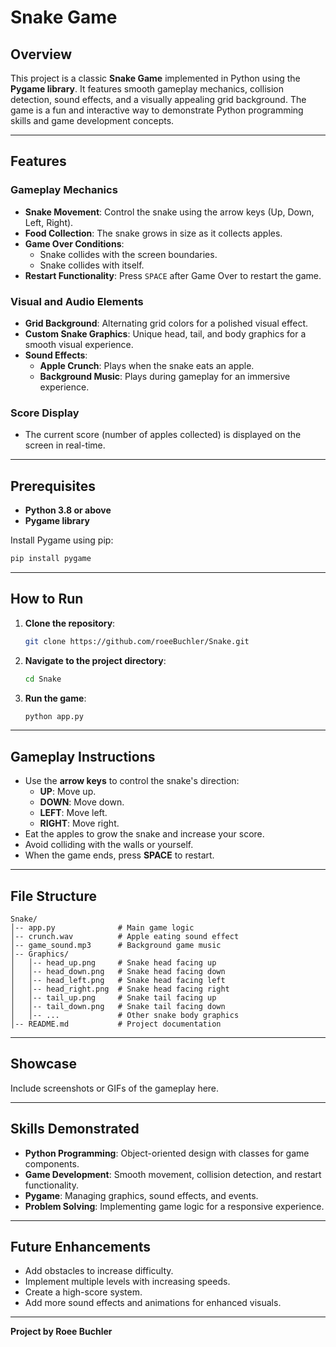 # Snake Game

## Overview
This project is a classic **Snake Game** implemented in Python using the **Pygame library**. It features smooth gameplay mechanics, collision detection, sound effects, and a visually appealing grid background. The game is a fun and interactive way to demonstrate Python programming skills and game development concepts.

---

## Features

### Gameplay Mechanics
- **Snake Movement**: Control the snake using the arrow keys (Up, Down, Left, Right).
- **Food Collection**: The snake grows in size as it collects apples.
- **Game Over Conditions**:
  - Snake collides with the screen boundaries.
  - Snake collides with itself.
- **Restart Functionality**: Press `SPACE` after Game Over to restart the game.

### Visual and Audio Elements
- **Grid Background**: Alternating grid colors for a polished visual effect.
- **Custom Snake Graphics**: Unique head, tail, and body graphics for a smooth visual experience.
- **Sound Effects**:
  - **Apple Crunch**: Plays when the snake eats an apple.
  - **Background Music**: Plays during gameplay for an immersive experience.

### Score Display
- The current score (number of apples collected) is displayed on the screen in real-time.

---

## Prerequisites
- **Python 3.8 or above**
- **Pygame library**

Install Pygame using pip:
```bash
pip install pygame
```

---

## How to Run

1. **Clone the repository**:
   ```bash
   git clone https://github.com/roeeBuchler/Snake.git
   ```

2. **Navigate to the project directory**:
   ```bash
   cd Snake
   ```

3. **Run the game**:
   ```bash
   python app.py
   ```

---

## Gameplay Instructions
- Use the **arrow keys** to control the snake's direction:
  - **UP**: Move up.
  - **DOWN**: Move down.
  - **LEFT**: Move left.
  - **RIGHT**: Move right.
- Eat the apples to grow the snake and increase your score.
- Avoid colliding with the walls or yourself.
- When the game ends, press **SPACE** to restart.

---

## File Structure
```
Snake/
│-- app.py              # Main game logic
│-- crunch.wav          # Apple eating sound effect
│-- game_sound.mp3      # Background game music
│-- Graphics/
│   │-- head_up.png     # Snake head facing up
│   │-- head_down.png   # Snake head facing down
│   │-- head_left.png   # Snake head facing left
│   │-- head_right.png  # Snake head facing right
│   │-- tail_up.png     # Snake tail facing up
│   │-- tail_down.png   # Snake tail facing down
│   │-- ...             # Other snake body graphics
│-- README.md           # Project documentation
```

---

## Showcase
Include screenshots or GIFs of the gameplay here.

---

## Skills Demonstrated
- **Python Programming**: Object-oriented design with classes for game components.
- **Game Development**: Smooth movement, collision detection, and restart functionality.
- **Pygame**: Managing graphics, sound effects, and events.
- **Problem Solving**: Implementing game logic for a responsive experience.

---

## Future Enhancements
- Add obstacles to increase difficulty.
- Implement multiple levels with increasing speeds.
- Create a high-score system.
- Add more sound effects and animations for enhanced visuals.

---

**Project by Roee Buchler**
